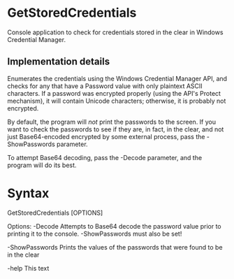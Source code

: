 # GetStoredCredentials
Console application to check for credentials stored in the clear in Windows Credential Manager.

## Implementation details
Enumerates the credentials using the Windows Credential Manager API, and checks for any that have a Password value
with only plaintext ASCII characters. If a password was encrypted properly (using the API's Protect mechanism), it will
contain Unicode characters; otherwise, it is probably not encrypted.

By default, the program will *not* print the passwords to the screen. If you want to check the passwords to see if they
are, in fact, in the clear, and not just Base64-encoded encrypted by some external process, pass the -ShowPasswords
parameter.

To attempt Base64 decoding, pass the -Decode parameter, and the program will do its best.

# Syntax
GetStoredCredentials [OPTIONS]

Options:
-Decode
    Attempts to Base64 decode the password value prior to printing it to the console. -ShowPasswords must also be set!

-ShowPasswords
    Prints the values of the passwords that were found to be in the clear
    
-help
    This text
